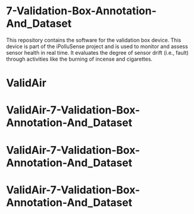 # 7-Validation-Box-Annotation-And_Dataset
This repository contains the software for the validation box device. This device is part of the iPolluSense project and is used to monitor and assess sensor health in real time. It evaluates the degree of sensor drift (i.e., fault) through activities like the burning of incense and cigarettes.
# ValidAir
# ValidAir-7-Validation-Box-Annotation-And_Dataset
# ValidAir-7-Validation-Box-Annotation-And_Dataset
# ValidAir-7-Validation-Box-Annotation-And_Dataset
